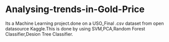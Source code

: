 # Analysing-trends-in-Gold-Price
Its a Machine Learning project.done on a USO_Final .csv dataset from open datasource Kaggle.This is done by using SVM,PCA,Random Forest Classifier,Desion Tree Classifier.

